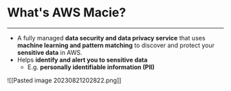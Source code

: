 # What's AWS Macie?
---

* A fully managed **data security and data privacy service** that uses **machine learning and pattern matching** to discover and protect your **sensitive data** in AWS.
* Helps **identify and alert you to sensitive data**
	* E.g. **personally identifiable information (PII)**

![[Pasted image 20230821202822.png]]
